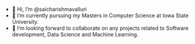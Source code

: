 - 👋 Hi, I’m @saicharishmavalluri
- 🌱 I’m currently pursuing my Masters in Computer Science at Iowa State University.
- 💞️ I’m looking forward to collaborate on any projects related to Software development, Data Science and Machine Learning.


<!---
saicharishmavalluri/saicharishmavalluri is a ✨ special ✨ repository because its `README.md` (this file) appears on your GitHub profile.
You can click the Preview link to take a look at your changes.
- 📫 
--->
